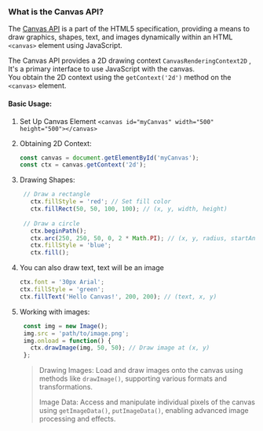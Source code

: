 ### What is the Canvas API?
The [Canvas API](https://developer.mozilla.org/en-US/docs/Web/API/Canvas_API) is a part of the HTML5 specification, providing a means to draw graphics, shapes, text, and images dynamically within an HTML `<canvas>` element using JavaScript.

The Canvas API provides a 2D drawing context `CanvasRenderingContext2D` , It's a primary interface to use JavaScript with the canvas.  
You obtain the 2D context using the `getContext('2d')` method on the `<canvas>` element.

#### Basic Usage:
1. Set Up Canvas Element `<canvas id="myCanvas" width="500" height="500"></canvas>`
2. Obtaining 2D Context:
   
   ```javascript
   const canvas = document.getElementById('myCanvas');
   const ctx = canvas.getContext('2d');
   ```
3. Drawing Shapes:

   ```javascript
    // Draw a rectangle
      ctx.fillStyle = 'red'; // Set fill color
      ctx.fillRect(50, 50, 100, 100); // (x, y, width, height)
      
    // Draw a circle
      ctx.beginPath();
      ctx.arc(250, 250, 50, 0, 2 * Math.PI); // (x, y, radius, startAngle, endAngle)
      ctx.fillStyle = 'blue';
      ctx.fill();


   ```

4. You can also draw text, text will be an image

   ```javascript
   ctx.font = '30px Arial';
   ctx.fillStyle = 'green';
   ctx.fillText('Hello Canvas!', 200, 200); // (text, x, y)

   ```
5. Working with images:

   ```javascript
    const img = new Image();
    img.src = 'path/to/image.png';
    img.onload = function() {
      ctx.drawImage(img, 50, 50); // Draw image at (x, y)
    };


   ```
   > Drawing Images: Load and draw images onto the canvas using methods like `drawImage()`, supporting various formats and transformations.
   > 
   > Image Data: Access and manipulate individual pixels of the canvas using `getImageData()`, `putImageData()`, enabling advanced image processing and effects.
